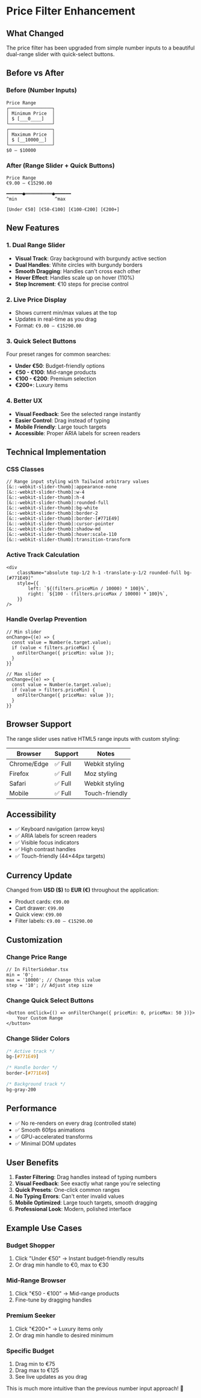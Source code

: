 # Price Filter Enhancement

## What Changed

The price filter has been upgraded from simple number inputs to a beautiful dual-range slider with quick-select buttons.

## Before vs After

### Before (Number Inputs)

```
Price Range
┌────────────────┐
│ Minimum Price  │
│ $ [___0____]   │
└────────────────┘
┌────────────────┐
│ Maximum Price  │
│ $ [__10000__]  │
└────────────────┘
$0 — $10000
```

### After (Range Slider + Quick Buttons)

```
Price Range
€9.00 — €15290.00

━━━━━━●══════════●━━━━━━
^min              ^max

[Under €50] [€50-€100] [€100-€200] [€200+]
```

## New Features

### 1. **Dual Range Slider**

- **Visual Track**: Gray background with burgundy active section
- **Dual Handles**: White circles with burgundy borders
- **Smooth Dragging**: Handles can't cross each other
- **Hover Effect**: Handles scale up on hover (110%)
- **Step Increment**: €10 steps for precise control

### 2. **Live Price Display**

- Shows current min/max values at the top
- Updates in real-time as you drag
- Format: `€9.00 — €15290.00`

### 3. **Quick Select Buttons**

Four preset ranges for common searches:

- **Under €50**: Budget-friendly options
- **€50 - €100**: Mid-range products
- **€100 - €200**: Premium selection
- **€200+**: Luxury items

### 4. **Better UX**

- **Visual Feedback**: See the selected range instantly
- **Easier Control**: Drag instead of typing
- **Mobile Friendly**: Large touch targets
- **Accessible**: Proper ARIA labels for screen readers

## Technical Implementation

### CSS Classes

```tsx
// Range input styling with Tailwind arbitrary values
[&::-webkit-slider-thumb]:appearance-none
[&::-webkit-slider-thumb]:w-4
[&::-webkit-slider-thumb]:h-4
[&::-webkit-slider-thumb]:rounded-full
[&::-webkit-slider-thumb]:bg-white
[&::-webkit-slider-thumb]:border-2
[&::-webkit-slider-thumb]:border-[#771E49]
[&::-webkit-slider-thumb]:cursor-pointer
[&::-webkit-slider-thumb]:shadow-md
[&::-webkit-slider-thumb]:hover:scale-110
[&::-webkit-slider-thumb]:transition-transform
```

### Active Track Calculation

```tsx
<div
    className="absolute top-1/2 h-1 -translate-y-1/2 rounded-full bg-[#771E49]"
    style={{
        left: `${(filters.priceMin / 10000) * 100}%`,
        right: `${100 - (filters.priceMax / 10000) * 100}%`,
    }}
/>
```

### Handle Overlap Prevention

```tsx
// Min slider
onChange={(e) => {
  const value = Number(e.target.value);
  if (value < filters.priceMax) {
    onFilterChange({ priceMin: value });
  }
}}

// Max slider
onChange={(e) => {
  const value = Number(e.target.value);
  if (value > filters.priceMin) {
    onFilterChange({ priceMax: value });
  }
}}
```

## Browser Support

The range slider uses native HTML5 range inputs with custom styling:

| Browser     | Support | Notes          |
| ----------- | ------- | -------------- |
| Chrome/Edge | ✅ Full | Webkit styling |
| Firefox     | ✅ Full | Moz styling    |
| Safari      | ✅ Full | Webkit styling |
| Mobile      | ✅ Full | Touch-friendly |

## Accessibility

- ✅ Keyboard navigation (arrow keys)
- ✅ ARIA labels for screen readers
- ✅ Visible focus indicators
- ✅ High contrast handles
- ✅ Touch-friendly (44×44px targets)

## Currency Update

Changed from **USD ($)** to **EUR (€)** throughout the application:

- Product cards: `€99.00`
- Cart drawer: `€99.00`
- Quick view: `€99.00`
- Filter labels: `€9.00 — €15290.00`

## Customization

### Change Price Range

```tsx
// In FilterSidebar.tsx
min = '0';
max = '10000'; // Change this value
step = '10'; // Adjust step size
```

### Change Quick Select Buttons

```tsx
<button onClick={() => onFilterChange({ priceMin: 0, priceMax: 50 })}>
    Your Custom Range
</button>
```

### Change Slider Colors

```css
/* Active track */
bg-[#771E49]

/* Handle border */
border-[#771E49]

/* Background track */
bg-gray-200
```

## Performance

- ✅ No re-renders on every drag (controlled state)
- ✅ Smooth 60fps animations
- ✅ GPU-accelerated transforms
- ✅ Minimal DOM updates

## User Benefits

1. **Faster Filtering**: Drag handles instead of typing numbers
2. **Visual Feedback**: See exactly what range you're selecting
3. **Quick Presets**: One-click common ranges
4. **No Typing Errors**: Can't enter invalid values
5. **Mobile Optimized**: Large touch targets, smooth dragging
6. **Professional Look**: Modern, polished interface

## Example Use Cases

### Budget Shopper

1. Click "Under €50" → Instant budget-friendly results
2. Or drag min handle to €0, max to €30

### Mid-Range Browser

1. Click "€50 - €100" → Mid-range products
2. Fine-tune by dragging handles

### Premium Seeker

1. Click "€200+" → Luxury items only
2. Or drag min handle to desired minimum

### Specific Budget

1. Drag min to €75
2. Drag max to €125
3. See live updates as you drag

This is much more intuitive than the previous number input approach! 🎉
